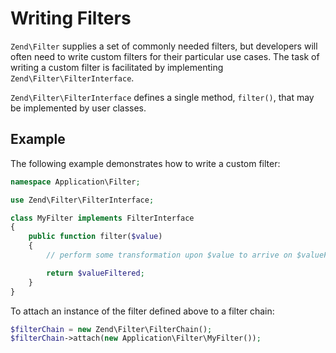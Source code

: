 # Writing Filters

`Zend\Filter` supplies a set of commonly needed filters, but developers will often need to write
custom filters for their particular use cases. The task of writing a custom filter is facilitated by
implementing `Zend\Filter\FilterInterface`.

`Zend\Filter\FilterInterface` defines a single method, `filter()`, that may be implemented by user
classes.

## Example

The following example demonstrates how to write a custom filter:

```php
namespace Application\Filter;

use Zend\Filter\FilterInterface;

class MyFilter implements FilterInterface
{
    public function filter($value)
    {
        // perform some transformation upon $value to arrive on $valueFiltered

        return $valueFiltered;
    }
}
```

To attach an instance of the filter defined above to a filter chain:

```php
$filterChain = new Zend\Filter\FilterChain();
$filterChain->attach(new Application\Filter\MyFilter());
```
